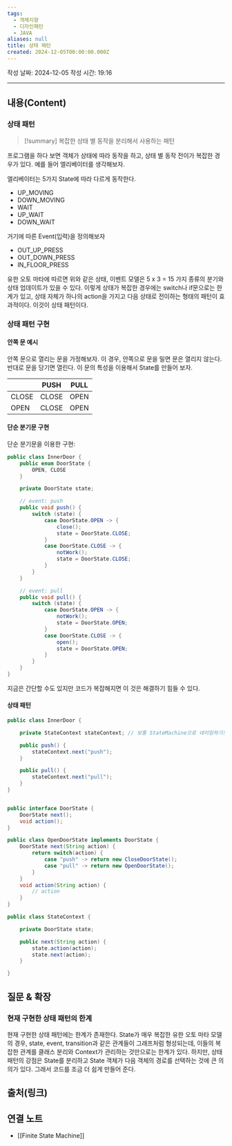 ```yaml
---
tags:
  - 객체지향
  - 디자인패턴
  - JAVA
aliases: null
title: 상태 패턴
created: 2024-12-05T00:00:00.000Z
---
```

작성 날짜: 2024-12-05
작성 시간: 19:16


----
## 내용(Content)

### 상태 패턴

>[!summary]
>복잡한 상태 별 동작을 분리해서 사용하는 패턴

프로그램을 하다 보면 객체가 상태에 따라 동작을 하고, 상태 별 동작 전이가 복잡한 경우가 있다. 예를 들어 엘리베이터를 생각해보자.

엘리베이터는 5가지 State에 따라 다르게 동작한다.
- UP_MOVING
- DOWN_MOVING
- WAIT
- UP_WAIT
- DOWN_WAIT


거기에 따른 Event(입력)을 정의해보자

- OUT_UP_PRESS
- OUT_DOWN_PRESS
- IN_FLOOR_PRESS

유한 오토 마타에 따르면 위와 같은 상태, 이벤트 모델은 5 x 3 = 15 가지 종류의 분기와 상태 업데이트가 있을 수 있다. 이렇게 상태가 복잡한 경우에는 switch나 if문으로는 한계가 있고, 상태 자체가 하나의 action을 가지고 다음 상태로 전이하는 형태의 패턴이 효과적이다. 이것이 상태 패턴이다.

### 상태 패턴 구현

#### 안쪽 문 예시

안쪽 문으로 열리는 문을 가정해보자. 이 경우, 안쪽으로 문을 밀면 문은 열리지 않는다. 반대로 문을 당기면 열린다. 이 문의 특성을 이용해서 State를 만들어 보자.

|       | PUSH  | PULL |
| ----- | ----- | ---- |
| CLOSE | CLOSE | OPEN |
| OPEN  | CLOSE | OPEN |

#### 단순 분기문 구현

단순 분기문을 이용한 구현:
```java
public class InnerDoor {
	public enum DoorState {
		OPEN, CLOSE
	}

	private DoorState state;

	// event: push
	public void push() {
		switch (state) {
			case DoorState.OPEN -> {
				close();
				state = DoorState.CLOSE;
			}
			case DoorState.CLOSE -> {
				notWork();
				state = DoorState.CLOSE;
			}
		}
	}

	// event: pull
	public void pull() {
		switch (state) {
			case DoorState.OPEN -> {
				notWork();
				state = DoorState.OPEN;
			}
			case DoorState.CLOSE -> {
				open();
				state = DoorState.OPEN;
			}
		}
	}
}

```

지금은 간단할 수도 있지만 코드가 복잡해지면 이 것은 해결하기 힘들 수 있다.

#### 상태 패턴

```java
public class InnerDoor {

	private StateContext stateContext; // 보통 StateMachine으로 네이밍하기도 함

	public push() {
		stateContext.next("push");
	}

	public pull() {
		stateContext.next("pull");
	}
}
```

```java

public interface DoorState {
	DoorState next();
	void action();
}

public class OpenDoorState implements DoorState {
	DoorState next(String action) {
		return switch(action) {
			case "push" -> return new CloseDoorState();
			case "pull" -> return new OpenDoorState();
		}
	}
	void action(String action) {
		// action
	}
}

public class StateContext {

	private DoorState state;

	public next(String action) {
		state.action(action);
		state.next(action);
	}

}
```


## 질문 & 확장

### 현재 구현한 상태 패턴의 한계

현재 구현한 상태 패턴에는 한계가 존재한다. State가 매우 복잡한 유한 오토 마타 모델의 경우, state, event, transition과 같은 관계들이 그래프처럼 형성되는데, 이들의 복잡한 관계를 클래스 분리와 Context가 관리하는 것만으로는 한계가 있다. 하지만, 상태 패턴의 강점은 State를 분리하고 State 객체가 다음 객체의 경로를 선택하는 것에 큰 의의가 있다. 그래서 코드를 조금 더 쉽게 만들어 준다.

## 출처(링크)


## 연결 노트

- [[Finite State Machine]]








